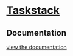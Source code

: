 # [Taskstack](https://taskstack.org)

## Documentation

[view the documentation](https://github.com/juliuskrahn/Taskstack/tree/master/docs)
